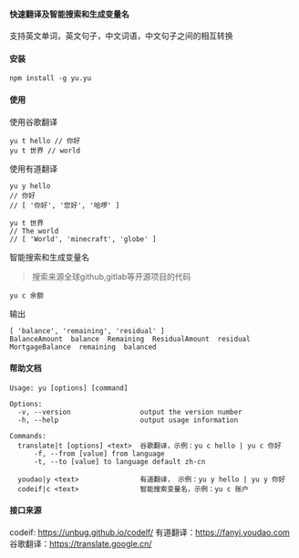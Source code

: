 
#### 快速翻译及智能搜索和生成变量名
支持英文单词，英文句子，中文词语，中文句子之间的相互转换

#### 安装
```
npm install -g yu.yu
```

#### 使用
使用谷歌翻译
```
yu t hello // 你好
yu t 世界 // world
```
使用有道翻译
```
yu y hello 
// 你好
// [ '你好', '您好', '哈啰' ]

yu t 世界
// The world
// [ 'World', 'minecraft', 'globe' ]
```
智能搜索和生成变量名
> 搜索来源全球github,gitlab等开源项目的代码
```
yu c 余额
```
输出
```
[ 'balance', 'remaining', 'residual' ]
BalanceAmount  balance  Remaining  ResidualAmount  residual  MortgageBalance  remaining  balanced
```

#### 帮助文档
```
Usage: yu [options] [command]

Options:
  -v, --version                 output the version number
  -h, --help                    output usage information

Commands:
  translate|t [options] <text>  谷歌翻译，示例：yu c hello | yu c 你好
      -f, --from [value] from language
      -t, --to [value] to language default zh-cn
      
  youdao|y <text>               有道翻译， 示例：yu y hello | yu y 你好
  codeif|c <text>               智能搜索变量名，示例：yu c 账户
```

#### 接口来源
codeif: https://unbug.github.io/codelf/
有道翻译：https://fanyi.youdao.com
谷歌翻译：https://translate.google.cn/